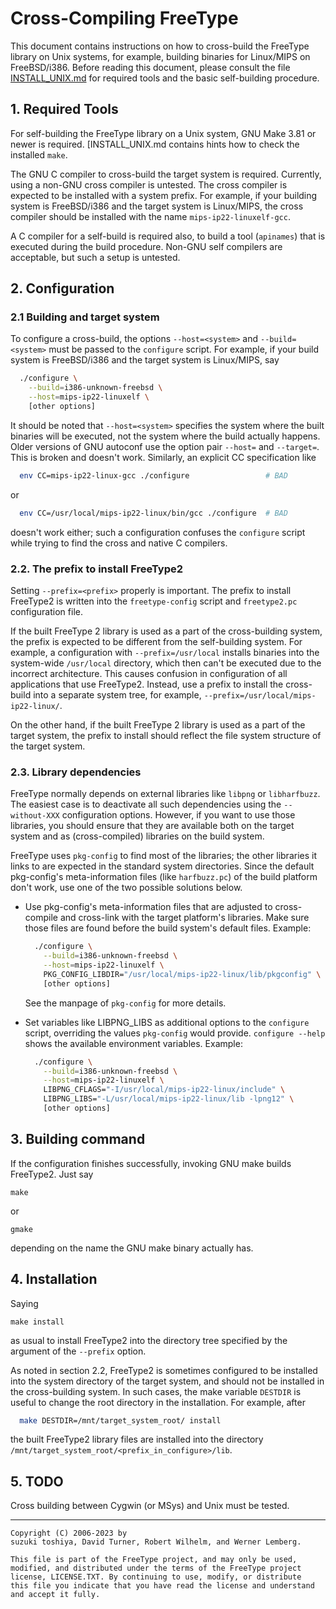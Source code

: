 # Cross-Compiling FreeType

This document contains instructions on how to cross-build the FreeType
library on Unix systems, for example, building binaries for Linux/MIPS
on FreeBSD/i386. Before reading this document, please consult the
file [INSTALL_UNIX.md] for required tools and the basic self-building
procedure.


## 1. Required Tools

For self-building the FreeType library on a Unix system, GNU Make
3.81 or newer is required. [INSTALL_UNIX.md contains hints how to
check the installed `make`.

The GNU C compiler to cross-build the target system is required.
Currently, using a non-GNU cross compiler is untested. The cross
compiler is expected to be installed with a system prefix. For
example, if your building system is FreeBSD/i386 and the target
system is Linux/MIPS, the cross compiler should be installed with
the name `mips-ip22-linuxelf-gcc`.

A C compiler for a self-build is required also, to build a tool
(`apinames`) that is executed during the build procedure. Non-GNU
self compilers are acceptable, but such a setup is untested.


## 2. Configuration

### 2.1 Building and target system

To configure a cross-build, the options `--host=<system>` and
`--build=<system>` must be passed to the `configure` script.
For example, if your build system is FreeBSD/i386 and the target
system is Linux/MIPS, say

```bash
  ./configure \
    --build=i386-unknown-freebsd \
    --host=mips-ip22-linuxelf \
    [other options]
```

It should be noted that `--host=<system>` specifies the system
where the built binaries will be executed, not the system where
the build actually happens.  Older versions of GNU autoconf use
the option pair `--host=` and `--target=`. This is broken and
doesn't work. Similarly, an explicit CC specification like

```bash
  env CC=mips-ip22-linux-gcc ./configure                 # BAD
```
or

```bash
  env CC=/usr/local/mips-ip22-linux/bin/gcc ./configure  # BAD
```

doesn't work either; such a configuration confuses the
`configure` script while trying to find the cross and native C
compilers.


### 2.2. The prefix to install FreeType2

Setting `--prefix=<prefix>` properly is important. The prefix
to install FreeType2 is written into the `freetype-config`
script and `freetype2.pc` configuration file.

If the built FreeType 2 library is used as a part of the
cross-building system, the prefix is expected to be different
from the self-building system. For example, a configuration
with `--prefix=/usr/local` installs binaries into the
system-wide `/usr/local` directory, which then can't be executed
due to the incorrect architecture. This causes confusion in
configuration of all applications that use FreeType2. Instead,
use a prefix to install the cross-build into a separate system
tree, for example, `--prefix=/usr/local/mips-ip22-linux/`.

On the other hand, if the built FreeType 2 library is used as a
part of the target system, the prefix to install should reflect
the file system structure of the target system.


### 2.3. Library dependencies

FreeType normally depends on external libraries like `libpng` or
`libharfbuzz`. The easiest case is to deactivate all such
dependencies using the `--without-XXX` configuration options.
However, if you want to use those libraries, you should ensure
that they are available both on the target system and as
(cross-compiled) libraries on the build system.

FreeType uses `pkg-config` to find most of the libraries; the
other libraries it links to are expected in the standard system
directories.  Since the default pkg-config's meta-information
files (like `harfbuzz.pc`) of the build platform don't work, use
one of the two possible solutions below.

- Use pkg-config's meta-information files that are adjusted to
  cross-compile and cross-link with the target platform's
  libraries. Make sure those files are found before the build
  system's default files. Example:
  ```bash
    ./configure \
      --build=i386-unknown-freebsd \
      --host=mips-ip22-linuxelf \
      PKG_CONFIG_LIBDIR="/usr/local/mips-ip22-linux/lib/pkgconfig" \
      [other options]
  ```

  See the manpage of `pkg-config` for more details.

- Set variables like LIBPNG_LIBS as additional options to the
  `configure` script, overriding the values `pkg-config` would
  provide. `configure --help` shows the available environment
  variables. Example:
  ```bash
    ./configure \
      --build=i386-unknown-freebsd \
      --host=mips-ip22-linuxelf \
      LIBPNG_CFLAGS="-I/usr/local/mips-ip22-linux/include" \
      LIBPNG_LIBS="-L/usr/local/mips-ip22-linux/lib -lpng12" \
      [other options]
  ```


## 3. Building command

If the configuration finishes successfully, invoking GNU make
builds FreeType2. Just say

    make

or

    gmake

depending on the name the GNU make binary actually has.


## 4. Installation

Saying

    make install

as usual to install FreeType2 into the directory tree specified by
the argument of the `--prefix` option.

As noted in section 2.2, FreeType2 is sometimes configured to be
installed into the system directory of the target system, and
should not be installed in the cross-building system. In such
cases, the make variable `DESTDIR` is useful to change the root
directory in the installation. For example, after

```bash
  make DESTDIR=/mnt/target_system_root/ install
```

the built FreeType2 library files are installed into the directory
`/mnt/target_system_root/<prefix_in_configure>/lib`.


## 5. TODO

Cross building between Cygwin (or MSys) and Unix must be tested.

---
```
Copyright (C) 2006-2023 by
suzuki toshiya, David Turner, Robert Wilhelm, and Werner Lemberg.

This file is part of the FreeType project, and may only be used,
modified, and distributed under the terms of the FreeType project
license, LICENSE.TXT. By continuing to use, modify, or distribute
this file you indicate that you have read the license and understand
and accept it fully.
```

<!---->
[INSTALL_UNIX.md]: ./INSTALL_UNIX.md
